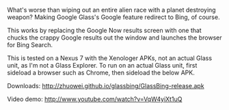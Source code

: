 What's worse than wiping out an entire alien race with a planet destroying weapon?
Making Google Glass's Google feature redirect to Bing, of course.

This works by replacing the Google Now results screen with one that chucks the crappy Google results out the window
and launches the browser for Bing Search.

This is tested on a Nexus 7 with the Xenologer APKs, not an actual Glass unit, as I'm not a Glass Explorer. 
To run on an actual Glass unit, first sideload a browser such as Chrome, then sideload the below APK.

Downloads: http://zhuowei.github.io/glassbing/GlassBing-release.apk

Video demo: http://www.youtube.com/watch?v=VqW4yiXt1uQ
